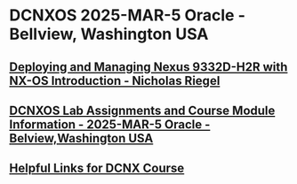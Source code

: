 # DCNXOS 2025-MAR-5 Oracle - Bellview, Washington USA
## [Deploying and Managing Nexus 9332D-H2R with NX-OS Introduction - Nicholas Riegel](https://docs.google.com/presentation/d/1dWL-CUdyr-i-CXagh2OFoLcP1l9aUGuKhQXxdXPUKog/edit?usp=sharing)

## [DCNXOS Lab Assignments and Course Module Information - 2025-MAR-5 Oracle - Belview,Washington USA](https://docs.google.com/spreadsheets/d/1yvb_g-eWQVB1mnE8SkuiaFpWvwgSG08NSq64Ocxiaqs/edit?usp=sharing)

## [ Helpful Links for DCNX Course](https://docs.google.com/document/d/16i_7o2IbBEkb2uu-1hnTkfyeZNcjd5SHXlTqyFQ2jIc/edit?usp=sharing)

<!-- ## [Mid Course Feedback NSO201 2024-SEP-30 to OCT-3 VILT CDT (Google Form)](https://forms.gle/ejibNHPLZk2ynLdh8)

<!-- Comment -->
